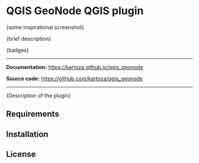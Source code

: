 # QGIS GeoNode QGIS plugin

{some inspirational screenshot}

{brief description}

{badges}

---

**Documentation:** https://kartoza.github.io/qgis_geonode

**Source code:** https://github.com/kartoza/qgis_geonode

---

{Description of the plugin}

## Requirements

## Installation

## License
